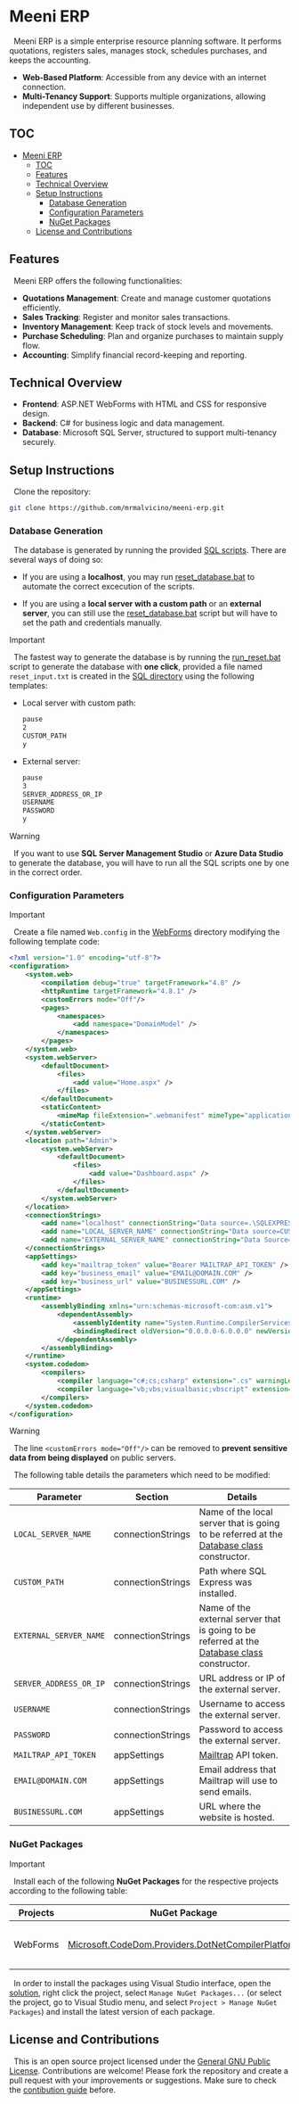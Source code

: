 # Meeni ERP

&nbsp;
Meeni ERP is a simple enterprise resource planning software. It performs quotations, registers sales, manages stock, schedules purchases, and keeps the accounting.

- **Web-Based Platform**: Accessible from any device with an internet connection.
- **Multi-Tenancy Support**: Supports multiple organizations, allowing independent use by different businesses.

## TOC

- [Meeni ERP](#meeni-erp)
	- [TOC](#toc)
	- [Features](#features)
	- [Technical Overview](#technical-overview)
	- [Setup Instructions](#setup-instructions)
		- [Database Generation](#database-generation)
		- [Configuration Parameters](#configuration-parameters)
		- [NuGet Packages](#nuget-packages)
	- [License and Contributions](#license-and-contributions)

## Features

&nbsp;
Meeni ERP offers the following functionalities:
- **Quotations Management**: Create and manage customer quotations efficiently.
- **Sales Tracking**: Register and monitor sales transactions.
- **Inventory Management**: Keep track of stock levels and movements.
- **Purchase Scheduling**: Plan and organize purchases to maintain supply flow.
- **Accounting**: Simplify financial record-keeping and reporting.

## Technical Overview
- **Frontend**: ASP.NET WebForms with HTML and CSS for responsive design.
- **Backend**: C# for business logic and data management.
- **Database**: Microsoft SQL Server, structured to support multi-tenancy securely.

## Setup Instructions

&nbsp;
Clone the repository:
```bash
git clone https://github.com/mrmalvicino/meeni-erp.git
```

### Database Generation

&nbsp;
The database is generated by running the provided [SQL scripts](./SQL/). There are several ways of doing so:

- If you are using a **localhost**, you may run [reset_database.bat](./SQL/reset_database.bat) to automate the correct excecution of the scripts.

- If you are using a **local server with a custom path** or an **external server**, you can still use the [reset_database.bat](./SQL/reset_database.bat) script but will have to set the path and credentials manually.

> [!IMPORTANT]
> &nbsp;
> The fastest way to generate the database is by running the [run_reset.bat](./SQL/run_reset.bat) script to generate the database with **one click**, provided a file named `reset_input.txt` is created in the [SQL directory](./SQL/) using the following templates:

- Local server with custom path:
	```txt
	pause
	2
	CUSTOM_PATH
	y
	```

- External server:
	```txt
	pause
	3
	SERVER_ADDRESS_OR_IP
	USERNAME
	PASSWORD
	y
	```

> [!WARNING]
&nbsp;
If you want to use **SQL Server Management Studio** or **Azure Data Studio** to generate the database, you will have to run all the SQL scripts one by one in the correct order.

### Configuration Parameters

> [!IMPORTANT]
&nbsp;
Create a file named `Web.config` in the [WebForms](./WebForms/) directory modifying the following template code:

```xml
<?xml version="1.0" encoding="utf-8"?>
<configuration>
	<system.web>
		<compilation debug="true" targetFramework="4.8" />
		<httpRuntime targetFramework="4.8.1" />
		<customErrors mode="Off"/>
		<pages>
			<namespaces>
				<add namespace="DomainModel" />
			</namespaces>
		</pages>
	</system.web>
	<system.webServer>
		<defaultDocument>
			<files>
				<add value="Home.aspx" />
			</files>
		</defaultDocument>
		<staticContent>
			<mimeMap fileExtension=".webmanifest" mimeType="application/manifest+json" />
		</staticContent>
	</system.webServer>
	<location path="Admin">
		<system.webServer>
			<defaultDocument>
				<files>
					<add value="Dashboard.aspx" />
				</files>
			</defaultDocument>
		</system.webServer>
	</location>
	<connectionStrings>
		<add name="localhost" connectionString="Data source=.\SQLEXPRESS; Initial Catalog=meeni_erp_db; integrated security=true" providerName="System.Data.SqlClient" />
		<add name="LOCAL_SERVER_NAME" connectionString="Data source=CUSTOM_PATH\SQLEXPRESS; Initial Catalog=meeni_erp_db; Integrated Security=true" providerName="System.Data.SqlClient" />
		<add name="EXTERNAL_SERVER_NAME" connectionString="Data Source=SERVER_ADDRESS_OR_IP; Initial Catalog=meeni_erp_db; User ID=USERNAME; Password=PASSWORD; Connect Timeout=30;" />
	</connectionStrings>
	<appSettings>
		<add key="mailtrap_token" value="Bearer MAILTRAP_API_TOKEN" />
		<add key="business_email" value="EMAIL@DOMAIN.COM" />
		<add key="business_url" value="BUSINESSURL.COM" />
	</appSettings>
	<runtime>
		<assemblyBinding xmlns="urn:schemas-microsoft-com:asm.v1">
			<dependentAssembly>
				<assemblyIdentity name="System.Runtime.CompilerServices.Unsafe" publicKeyToken="b03f5f7f11d50a3a" culture="neutral" />
				<bindingRedirect oldVersion="0.0.0.0-6.0.0.0" newVersion="6.0.0.0" />
			</dependentAssembly>
		</assemblyBinding>
	</runtime>
	<system.codedom>
		<compilers>
			<compiler language="c#;cs;csharp" extension=".cs" warningLevel="4" compilerOptions="/langversion:default /nowarn:1659;1699;1701;612;618" type="Microsoft.CodeDom.Providers.DotNetCompilerPlatform.CSharpCodeProvider, Microsoft.CodeDom.Providers.DotNetCompilerPlatform, Version=4.1.0.0, Culture=neutral, PublicKeyToken=31bf3856ad364e35" />
			<compiler language="vb;vbs;visualbasic;vbscript" extension=".vb" warningLevel="4" compilerOptions="/langversion:default /nowarn:41008,40000,40008 /define:_MYTYPE=\&quot;Web\&quot; /optionInfer+" type="Microsoft.CodeDom.Providers.DotNetCompilerPlatform.VBCodeProvider, Microsoft.CodeDom.Providers.DotNetCompilerPlatform, Version=4.1.0.0, Culture=neutral, PublicKeyToken=31bf3856ad364e35" />
		</compilers>
	</system.codedom>
</configuration>
```

> [!WARNING]
&nbsp;
The line `<customErrors mode="Off"/>` can be removed to **prevent sensitive data from being displayed** on public servers.

&nbsp;
The following table details the parameters which need to be modified:

| Parameter | Section | Details |
|-|-|-|
| `LOCAL_SERVER_NAME` | connectionStrings | Name of the local server that is going to be referred at the [Database class](./DataAccess/Database.cs) constructor. |
| `CUSTOM_PATH` | connectionStrings | Path where SQL Express was installed. |
| `EXTERNAL_SERVER_NAME` | connectionStrings | Name of the external server that is going to be referred at the [Database class](./DataAccess/Database.cs) constructor. |
| `SERVER_ADDRESS_OR_IP` | connectionStrings | URL address or IP of the external server. |
| `USERNAME` | connectionStrings | Username to access the external server. |
| `PASSWORD` | connectionStrings | Password to access the external server. |
| `MAILTRAP_API_TOKEN` | appSettings | [Mailtrap](https://mailtrap.io) API token. |
| `EMAIL@DOMAIN.COM` | appSettings | Email address that Mailtrap will use to send emails. |
| `BUSINESSURL.COM` | appSettings | URL where the website is hosted. |

### NuGet Packages

> [!IMPORTANT]
&nbsp;
Install each of the following **NuGet Packages** for the respective projects according to the following table:

| Projects | NuGet Package | Purpose |
|-|-|-|
| WebForms | [Microsoft.CodeDom.Providers.DotNetCompilerPlatform](https://www.nuget.org/packages/Microsoft.CodeDom.Providers.DotNetCompilerPlatform/) | Compiles C# in ASPX pages. |

&nbsp;
In order to install the packages using Visual Studio interface, open the [solution](./MeeniERP.sln), right click the project, select `Manage NuGet Packages...` (or select the project, go to Visual Studio menu, and select `Project > Manage NuGet Packages`) and install the latest version of each package.

## License and Contributions

&nbsp;
This is an open source project licensed under the [General GNU Public License](./LICENSE).
Contributions are welcome! Please fork the repository and create a pull request with your improvements or suggestions.
Make sure to check the [contibution guide](./doc/CONTRIBUTING.md) before.